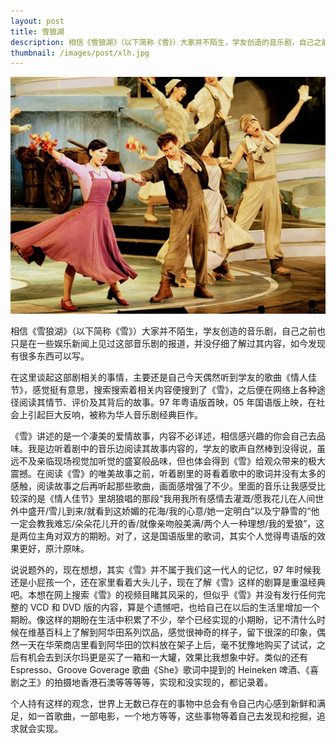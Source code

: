 ```yaml
---
layout: post
title: 雪狼湖
description: 相信《雪狼湖》（以下简称《雪》）大家并不陌生，学友创造的音乐剧，自己之前也只是在一些娱乐新闻上见过这部音乐剧的报道，并没仔细了解过其内容，如今发现有很多东西可以写。
thumbnail: /images/post/xlh.jpg
---
```


<img class="mx-auto" src="/images/post/xlh.jpg" alt="xlh" />

相信《雪狼湖》（以下简称《雪》）大家并不陌生，学友创造的音乐剧，自己之前也只是在一些娱乐新闻上见过这部音乐剧的报道，并没仔细了解过其内容，如今发现有很多东西可以写。

在这里谈起这部剧相关的事情，主要还是自己今天偶然听到学友的歌曲《情人佳节》，感觉挺有意思，搜索搜索着相关内容便搜到了《雪》，之后便在网络上各种途径阅读其情节、评价及其背后的故事。97 年粤语版首映，05 年国语版上映，在社会上引起巨大反响，被称为华人音乐剧经典巨作。

《雪》讲述的是一个凄美的爱情故事，内容不必详述，相信感兴趣的你会自己去品味。我是边听着剧中的音乐边阅读其故事内容的，学友的歌声自然棒到没得说，虽远不及亲临现场视觉加听觉的盛宴般品味，但也体会得到《雪》给观众带来的极大震撼。在阅读《雪》的唯美故事之前，听着剧里的哥看着歌中的歌词并没有太多的感触，阅读故事之后再听起那些歌曲，画面感增强了不少。里面的音乐让我感受比较深的是《情人佳节》里胡狼唱的那段“我用我所有感情去灌溉/愿我花儿在人间世外中盛开/雪儿到来/就看到这娇媚的花海/我的心意/她一定明白”以及宁静雪的“他一定会教我难忘/朵朵花儿开的香/就像亲吻般美满/两个人一种理想/我的爱狼”，这是两位主角对双方的期盼。对了，这是国语版里的歌词，其实个人觉得粤语版的效果更好，原汁原味。

说说题外的，现在想想，其实《雪》并不属于我们这一代人的记忆，97 年时候我还是小屁孩一个，还在家里看着大头儿子，现在了解《雪》这样的剧算是重温经典吧。本想在网上搜索《雪》的视频目睹其风采的，但似乎《雪》并没有发行任何完整的 VCD 和 DVD 版的内容，算是个遗憾吧，也给自己在以后的生活里增加一个期盼。像这样的期盼在生活中积累了不少，举个已经实现的小期盼，记不清什么时候在维基百科上了解到阿华田系列饮品，感觉很神奇的样子，留下很深的印象，偶然一天在华荣商店里看到阿华田的饮料放在架子上后，毫不犹豫地购买了试试，之后有机会去到沃尔玛更是买了一箱和一大罐，效果比我想象中好。类似的还有 Espresso、Groove Goverage 歌曲《She》歌词中提到的 Heineken 啤酒、《喜剧之王》的拍摄地香港石澳等等等等，实现和没实现的，都记录着。

个人持有这样的观念，世界上无数已存在的事物中总会有令自己内心感到新鲜和满足，如一首歌曲，一部电影，一个地方等等，这些事物等着自己去发现和挖掘，追求就会实现。
